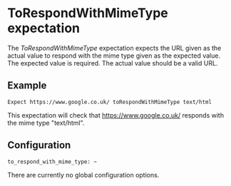 # ToRespondWithMimeType expectation

The _ToRespondWithMimeType_ expectation expects the URL given as the actual value to respond with the mime type given as the expected value. The expected value is required. The actual value should be a valid URL.

## Example

```
Expect https://www.google.co.uk/ toRespondWithMimeType text/html
```

This expectation will check that https://www.google.co.uk/ responds with the mime type "text/html".

## Configuration

```
to_respond_with_mime_type: ~
```

There are currently no global configuration options.
